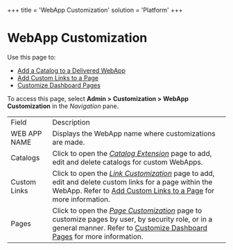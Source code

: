 +++
title = 'WebApp Customization'
solution = 'Platform'
+++

# WebApp Customization

<div class="use">

Use this page to:

  - [Add a Catalog to a Delivered
    WebApp](../Use_Cases/Add%20a%20Catalog%20to%20a%20Delivered%20WebApp.htm)
  - [Add Custom Links to a Page](../Use_Cases/Add_a_Custom_Link.htm)
  - [Customize Dashboard
    Pages](../../WebApp_Dev/Customize_Dashboard_Pages.htm)

</div>

To access this page, select **Admin \> Customization \> WebApp
Customization** in the *Navigation*
pane.

|              |                                                                                                                                                                                                                                                        |
| ------------ | ------------------------------------------------------------------------------------------------------------------------------------------------------------------------------------------------------------------------------------------------------ |
| Field        | Description                                                                                                                                                                                                                                            |
| WEB APP NAME | Displays the WebApp name where customizations are made.                                                                                                                                                                                                |
| Catalogs     | Click to open the *[Catalog Extension](Catalog_Extension.htm)* page to add, edit and delete catalogs for custom WebApps.                                                                                                                               |
| Custom Links | Click to open the *[Link Customization](LinkCustomization.htm)* page to add, edit and delete custom links for a page within the WebApp. Refer to [Add Custom Links to a Page](../Use_Cases/Add_a_Custom_Link.htm) for more information.                |
| Pages        | Click to open the [*Page Customization*](Page_Customization.htm) page to customize pages by user, by security role, or in a general manner. Refer to [Customize Dashboard Pages](../../WebApp_Dev/Customize_Dashboard_Pages.htm) for more information. |

